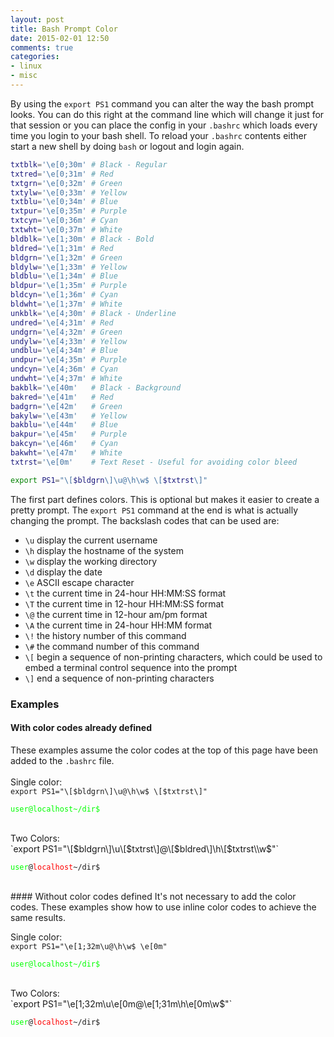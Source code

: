 ```yaml
---
layout: post
title: Bash Prompt Color
date: 2015-02-01 12:50
comments: true
categories:
- linux
- misc
---
```

By using the `export PS1` command you can alter the way the bash prompt looks. You can do this right at the command line which will change it just for that session or you can place the config in your `.bashrc` which loads every time you login to your bash shell. To reload your `.bashrc` contents either start a new shell by doing `bash` or logout and login again.

```bash
txtblk='\e[0;30m' # Black - Regular
txtred='\e[0;31m' # Red
txtgrn='\e[0;32m' # Green
txtylw='\e[0;33m' # Yellow
txtblu='\e[0;34m' # Blue
txtpur='\e[0;35m' # Purple
txtcyn='\e[0;36m' # Cyan
txtwht='\e[0;37m' # White
bldblk='\e[1;30m' # Black - Bold
bldred='\e[1;31m' # Red
bldgrn='\e[1;32m' # Green
bldylw='\e[1;33m' # Yellow
bldblu='\e[1;34m' # Blue
bldpur='\e[1;35m' # Purple
bldcyn='\e[1;36m' # Cyan
bldwht='\e[1;37m' # White
unkblk='\e[4;30m' # Black - Underline
undred='\e[4;31m' # Red
undgrn='\e[4;32m' # Green
undylw='\e[4;33m' # Yellow
undblu='\e[4;34m' # Blue
undpur='\e[4;35m' # Purple
undcyn='\e[4;36m' # Cyan
undwht='\e[4;37m' # White
bakblk='\e[40m'   # Black - Background
bakred='\e[41m'   # Red
badgrn='\e[42m'   # Green
bakylw='\e[43m'   # Yellow
bakblu='\e[44m'   # Blue
bakpur='\e[45m'   # Purple
bakcyn='\e[46m'   # Cyan
bakwht='\e[47m'   # White
txtrst='\e[0m'    # Text Reset - Useful for avoiding color bleed

export PS1="\[$bldgrn\]\u@\h\w$ \[$txtrst\]"
```

The first part defines colors. This is optional but makes it easier to create a pretty prompt. The `export PS1` command at the end is what is actually changing the prompt. The backslash codes that can be used are:

* `\u` display the current username
* `\h` display the hostname of the system
* `\w` display the working directory
* `\d` display the date
* `\e` ASCII escape character
* `\t` the current time in 24-hour HH:MM:SS format
* `\T` the current time in 12-hour HH:MM:SS format
* `\@` the current time in 12-hour am/pm format
* `\A` the current time in 24-hour HH:MM format
* `\!` the history number of this command
* `\#` the command number of this command
* `\[` begin a sequence of non-printing characters, which could be used to embed a terminal control sequence into the prompt
* `\]` end a sequence of non-printing characters


### Examples

#### With color codes already defined 
These examples assume the color codes at the top of this page have been added to the `.bashrc` file.<br><br>
Single color:<br>
`export PS1="\[$bldgrn\]\u@\h\w$ \[$txtrst\]"`
<pre><code><span style="color: #00FF00;">user@localhost~/dir$ </span></code></pre>
<br>
Two Colors:<br>
`export PS1="\[$bldgrn\]\u\[$txtrst\]@\[$bldred\]\h\[$txtrst\\w$"`<br>
<pre><code><span style="color: #00FF00;">user</span>@<span style="color: #FF0000;">localhost</span>~/dir$</code></pre>
<br>
#### Without color codes defined
It's not necessary to add the color codes. These examples show how to use inline color codes to achieve the same results.

Single color:<br>
`export PS1="\e[1;32m\u@\h\w$ \e[0m"`
<pre><code><span style="color: #00FF00;">user@localhost~/dir$ </span></code></pre>
<br>
Two Colors:<br>
`export PS1="\e[1;32m\u\e[0m@\e[1;31m\h\e[0m\w$"`<br>
<pre><code><span style="color: #00FF00;">user</span>@<span style="color: #FF0000;">localhost</span>~/dir$</code></pre>


